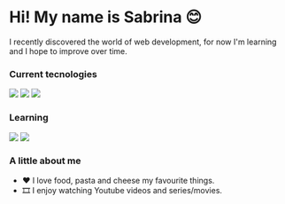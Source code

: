 # Hi! My name is Sabrina 😊

I recently discovered the world of web development, for now I'm learning and I hope to improve over time.

### Current tecnologies

<img src="https://img.shields.io/badge/-Javascript-yellow"/> <img src="https://img.shields.io/badge/-HTML-orange"/> <img src="https://img.shields.io/badge/-CSS-blue"/>

### Learning

<img src="https://img.shields.io/badge/-Redux-purple"/> <img src="https://img.shields.io/badge/-React-blue"/>

### A little about me

- ❤ I love food, pasta and cheese my favourite things.
- 🎞 I enjoy watching Youtube videos and series/movies.

